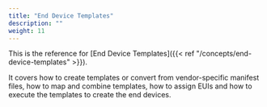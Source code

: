 ```yaml
---
title: "End Device Templates"
description: ""
weight: 11
---
```


This is the reference for [End Device Templates]({{< ref "/concepts/end-device-templates" >}}).

It covers how to create templates or convert from vendor-specific manifest files, how to map and combine templates, how to assign EUIs and how to execute the templates to create the end devices.
